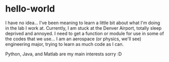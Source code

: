 # hello-world
I have no idea... 
I've been meaning to learn a little bit about what I'm doing in the lab I work at. Currently, I am stuck at the Denver Airport, totally sleep deprived and annoyed. I need to get a function or module for use in some of the codes that we use... I am an aerospace (or physics, we'll see) engineering major, trying to learn as much code as I can.

Python, Java, and Matlab are my main interests
sorry :D
